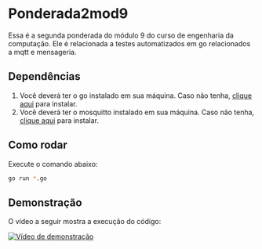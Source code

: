 # Ponderada2mod9

Essa é a segunda ponderada do módulo 9 do curso de engenharia da computação. Ele é relacionada a testes automatizados em go relacionados a mqtt e mensageria.

## Dependências

1. Você deverá ter o go instalado em sua máquina. Caso não tenha, [clique aqui](https://golang.org/doc/install) para instalar.
2. Você deverá ter o mosquitto instalado em sua máquina. Caso não tenha, [clique aqui](https://mosquitto.org/download/) para instalar.

## Como rodar

Execute o comando abaixo:

```bash
go run *.go
```

## Demonstração

O vídeo a seguir mostra a execução do código:

[![Vídeo de demonstração](https://img.youtube.com/vi/1z3z3z3z3z3/0.jpg)](https://youtu.be/0t6uMyCrstk)
